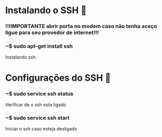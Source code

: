 # Instalando o SSH :dvd:

### !!!IMPORTANTE abrir porta no modem caso não tenha aceço ligue para seu provedor de internet!!!

### ~$ sudo apt-get install ssh  
Instalando ssh.

# Configurações do SSH :wrench:  
### ~$ sudo service ssh status
Verificar de o ssh esta ligado

### ~$ sudo service ssh start  
Iniciar o ssh caso esteja desligado  

